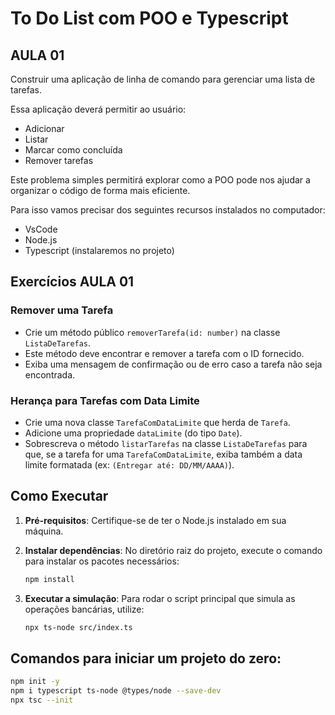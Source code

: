 # To Do List com POO e Typescript

## AULA 01

Construir uma aplicação de linha de comando para gerenciar uma lista de tarefas.

Essa aplicação deverá permitir ao usuário:
- Adicionar
- Listar
- Marcar como concluída
- Remover tarefas

Este problema simples permitirá explorar como a POO pode nos ajudar a organizar o código de forma mais eficiente.

Para isso vamos precisar dos seguintes recursos instalados no computador:
- VsCode
- Node.js
- Typescript (instalaremos no projeto)

## Exercícios AULA 01

### Remover uma Tarefa

- Crie um método público `removerTarefa(id: number)` na classe `ListaDeTarefas`.
- Este método deve encontrar e remover a tarefa com o ID fornecido.
- Exiba uma mensagem de confirmação ou de erro caso a tarefa não seja encontrada.

### Herança para Tarefas com Data Limite

- Crie uma nova classe `TarefaComDataLimite` que herda de `Tarefa`.
- Adicione uma propriedade `dataLimite` (do tipo `Date`).
- Sobrescreva o método `listarTarefas` na classe `ListaDeTarefas` para que, se a tarefa for uma `TarefaComDataLimite`, exiba também a data limite formatada (ex: `(Entregar até: DD/MM/AAAA)`).


## Como Executar

1.  **Pré-requisitos**: Certifique-se de ter o Node.js instalado em sua máquina.

2.  **Instalar dependências**: No diretório raiz do projeto, execute o comando para instalar os pacotes necessários:
    ```bash
    npm install
    ```

3.  **Executar a simulação**: Para rodar o script principal que simula as operações bancárias, utilize:
    ```bash
    npx ts-node src/index.ts
    ```

## Comandos para iniciar um projeto do zero:
 ```bash
npm init -y
npm i typescript ts-node @types/node --save-dev
npx tsc --init
  ```
